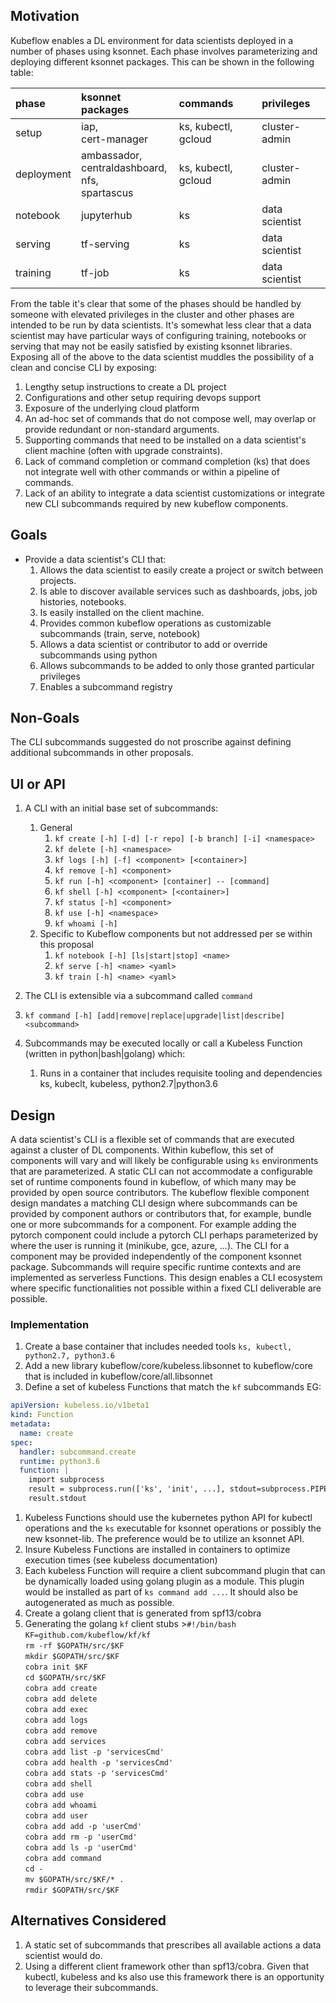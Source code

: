 

## Motivation
Kubeflow enables a DL environment for data scientists deployed in a number of phases using ksonnet. Each phase involves parameterizing and deploying different ksonnet packages. This can be shown in the following table:

| phase     | ksonnet packages     | commands | privileges |
| :------------- | :------------- | :---- | :----- |
| setup       | iap,<br/>cert-manager|  ks, kubectl, gcloud | cluster-admin |
| deployment       | ambassador,<br/>centraldashboard,<br/>nfs,<br/>spartascus |  ks, kubectl, gcloud | cluster-admin |
| notebook | jupyterhub | ks | data scientist |
| serving | tf-serving | ks | data scientist |
| training | tf-job | ks | data scientist |

From the table it's clear that some of the phases should be handled by someone with elevated privileges in the cluster and other phases are intended to be run by data scientists. It's somewhat less clear that a data scientist may have particular ways of configuring training, notebooks or serving that may not be easily satisfied by existing ksonnet libraries. Exposing all of the above to the data scientist muddles the possibility of a clean and concise CLI by exposing:
  1. Lengthy setup instructions to create a DL project
  1. Configurations and other setup requiring devops support
  1. Exposure of the underlying cloud platform
  1. An ad-hoc set of commands that do not compose well, may overlap or provide redundant or non-standard arguments.
  1. Supporting commands that need to be installed on a data scientist's client machine (often with upgrade constraints).
  1. Lack of command completion or command completion (ks) that does not integrate well with other commands or within a pipeline of commands.
  1. Lack of an ability to integrate a data scientist customizations or integrate new CLI subcommands required by new kubeflow components.  

## Goals
- Provide a data scientist's CLI that:
  1. Allows the data scientist to easily create a project or switch between projects.
  1. Is able to discover available services such as dashboards, jobs, job histories, notebooks.
  1. Is easily installed on the client machine.
  1. Provides common kubeflow operations as customizable subcommands (train, serve, notebook)
  1. Allows a data scientist or contributor to add or override subcommands using python
  1. Allows subcommands to be added to only those granted particular privileges
  1. Enables a subcommand registry   

## Non-Goals
The CLI subcommands suggested do not proscribe against defining additional subcommands in other proposals.

## UI or API
1. A CLI with an initial base set of subcommands:    
   1. General    
      1. `kf create [-h] [-d] [-r repo] [-b branch] [-i] <namespace>`
      1. `kf delete [-h] <namespace>`
      1. `kf logs [-h] [-f] <component> [<container>]`
      1. `kf remove [-h] <component>`
      1. `kf run [-h] <component> [container] -- [command]`
      1. `kf shell [-h] <component> [<container>]`
      1. `kf status [-h] <component>`
      1. `kf use [-h] <namespace>`
      1. `kf whoami [-h]`
   1. Specific to Kubeflow components but not addressed per se within this proposal    
      1. `kf notebook [-h] [ls|start|stop] <name>`
      1. `kf serve [-h] <name> <yaml>`
      1. `kf train [-h] <name> <yaml>`

1. The CLI is extensible via a subcommand called `command`    
  1. `kf command [-h] [add|remove|replace|upgrade|list|describe] <subcommand>`
1. Subcommands may be executed locally or call a Kubeless Function (written in python|bash|golang) which:    
   1. Runs in a container that includes requisite tooling and dependencies ks, kubeclt, kubeless, python2.7|python3.6

## Design
A data scientist's CLI is a flexible set of commands that are executed against a cluster of DL components. Within kubeflow, this set of components will vary and will likely be configurable using `ks` environments that are parameterized. A static CLI can not accommodate a configurable set of runtime components found in kubeflow, of which many may be provided by open source contributors. The kubeflow flexible component design mandates a matching CLI design where subcommands can be provided by component authors or contributors that, for example, bundle one or more subcommands for a component. For example adding the pytorch component could include a pytorch CLI perhaps parameterized by where the user is running it (minikube, gce, azure, ...). The CLI for a component may be provided independently of the component ksonnet package. Subcommands will require specific runtime contexts and are implemented as serverless Functions. This design enables a CLI ecosystem where specific functionalities not possible within a fixed CLI deliverable are possible.  

### Implementation
1. Create a base container that includes needed tools `ks, kubectl, python2.7, python3.6`
1. Add a new library kubeflow/core/kubeless.libsonnet to kubeflow/core that is included in kubeflow/core/all.libsonnet
1. Define a set of kubeless Functions that match the `kf` subcommands EG:
```yaml
apiVersion: kubeless.io/v1beta1
kind: Function
metadata:
  name: create
spec:
  handler: subcommand.create
  runtime: python3.6
  function: |
    import subprocess
    result = subprocess.run(['ks', 'init', ...], stdout=subprocess.PIPE)
    result.stdout
```
   1. Kubeless Functions should use the kubernetes python API for kubectl operations and the `ks` executable for ksonnet operations or possibly the new ksonnet-lib. The preference would be to utilize an ksonnet API.
   1. Insure Kubeless Functions are installed in containers to optimize execution times (see kubeless documentation)
1. Each kubeless Function will require a client subcommand plugin that can be dynamically loaded using golang plugin as a module. This plugin would be installed as part of `ks command add ...`. It should also be autogenerated as much as possible.
1. Create a golang client that is generated from spf13/cobra
  1. Generating the golang `kf` client stubs
    >`#!/bin/bash`<br/>
`KF=github.com/kubeflow/kf/kf`<br/>
`rm -rf $GOPATH/src/$KF`<br/>
`mkdir $GOPATH/src/$KF`<br/>
`cobra init $KF`<br/>
`cd $GOPATH/src/$KF`<br/>
`cobra add create`<br/>
`cobra add delete`<br/>
`cobra add exec`<br/>
`cobra add logs`<br/>
`cobra add remove`<br/>
`cobra add services`<br/>
`cobra add list -p 'servicesCmd'`<br/>
`cobra add health -p 'servicesCmd'`<br/>
`cobra add stats -p 'servicesCmd'`<br/>
`cobra add shell`<br/>
`cobra add use`<br/>
`cobra add whoami`<br/>
`cobra add user`<br/>
`cobra add add -p 'userCmd' `<br/>
`cobra add rm -p 'userCmd' `<br/>
`cobra add ls -p 'userCmd'`<br/>
`cobra add command`<br/>
`cd -`<br/>
`mv $GOPATH/src/$KF/* .`<br/>
`rmdir $GOPATH/src/$KF`<br/>


## Alternatives Considered
1. A static set of subcommands that prescribes all available actions a data scientist would do.
1. Using a different client framework other than spf13/cobra. Given that kubectl, kubeless and ks also use this framework there is an opportunity to leverage their subcommands.
